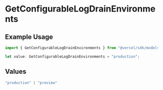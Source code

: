 # GetConfigurableLogDrainEnvironments

## Example Usage

```typescript
import { GetConfigurableLogDrainEnvironments } from "@vercel/sdk/models/getconfigurablelogdrainop.js";

let value: GetConfigurableLogDrainEnvironments = "production";
```

## Values

```typescript
"production" | "preview"
```